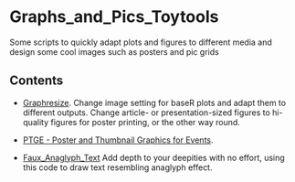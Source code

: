 # Graphs_and_Pics_Toytools
Some scripts to quickly adapt plots and figures to different media and design some cool images such as posters and pic grids

## Contents 
* [Graphresize](https://github.com/franfranz/Graphs_and_Pics_Toytools/blob/main/Graph_resize_1_0_2.R). Change image setting for baseR plots and adapt them to different outputs. Change article- or presentation-sized figures to hi-quality figures for poster printing, or the other way round. 

* [PTGE - Poster and Thumbnail Graphics for Events](/PTGE_Graphics_for_Events). 

* [Faux_Anaglyph_Text](/Faux_Anaglyph_Text.R) Add depth to your deepities with no effort, using this code to draw text resembling anaglyph effect. 
